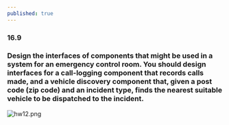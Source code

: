 ```yaml
---
published: true
---
```

### 16.9
### Design the interfaces of components that might be used in a system for an emergency control room. You should design interfaces for a call-logging component that records calls made, and a vehicle discovery component that, given a post code (zip code) and an incident type, finds the nearest suitable vehicle to be dispatched to the incident.
![hw12.png]({{site.baseurl}}/_posts/hw12.png)
